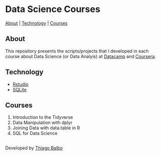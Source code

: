 # Data Science Courses
 [About](#about) | [Technology](#technology) | [Courses](#courses)


## About

This repository presents the scripts/projects that I developed in each course about Data Science (or Data Analyis) at [Datacamp](https://www.datacamp.com) and [Coursera](https://www.coursera.org/).

## Technology

- [Rstudio](https://www.rstudio.com)
- [SQLite](https://www.sqlite.org/index.html)

## Courses

01. Introduction to the Tidyverse 
02. Data Manipulation with dplyr
03. Joining Data with data.table in R
04. SQL for Data Science

##


Developed by [Thiago Balbo](https://github.com/ThiagoBalbo16)
